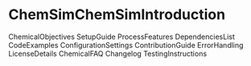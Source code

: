 # ChemSimChemSimIntroduction
ChemicalObjectives
SetupGuide
ProcessFeatures
DependenciesList
CodeExamples
ConfigurationSettings
ContributionGuide
ErrorHandling
LicenseDetails
ChemicalFAQ
Changelog
TestingInstructions
